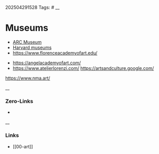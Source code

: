
202504291528
Tags: #
__
# Museums


- [ARC Museum](https://www.artrenewal.org/Museum/Search)
- [Harvard museums](https://harvardartmuseums.org/)
- https://www.florenceacademyofart.edu/
* https://angelacademyofart.com/
* https://www.atelierlorenzi.com/
https://artsandculture.google.com/


https://www.nma.art/

__
### Zero-Links
-

__
### Links
- [[00-art]]

 
 
